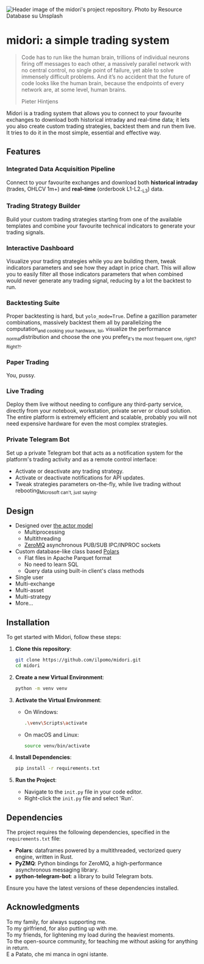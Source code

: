 ![Header image of the midori's project repository. Photo by <a href="https://unsplash.com/it/@resourcedatabase?utm_content=creditCopyText&utm_medium=referral&utm_source=unsplash">Resource Database</a> su <a href="https://unsplash.com/it/foto/un-primo-piano-di-un-oggetto-bianco-e-nero-k_jj6N5fU-8?utm_content=creditCopyText&utm_medium=referral&utm_source=unsplash">Unsplash</a>
  ](docs/header.jpg)

# midori: a simple trading system

> Code has to run like the human brain, trillions of individual neurons firing off messages to each other, a massively 
> parallel network with no central control, no single point of failure, yet able to solve immensely difficult problems. 
> And it’s no accident that the future of code looks like the human brain, because the endpoints of every network are, 
> at some level, human brains.
>  
> Pieter Hintjens

Midori is a trading system that allows you to connect to your favourite exchanges to download both historical intraday 
and real-time data; it lets you also create custom trading strategies, backtest them and run them live. It tries to do 
it in the most simple, essential and effective way.

## Features

### Integrated Data Acquisition Pipeline

Connect to your favourite exchanges and download both **historical intraday** (trades, OHLCV 1m+) and **real-time** 
(orderbook L1-L2<sub>-L3</sub>) data.

### Trading Strategy Builder

Build your custom trading strategies starting from one of the available templates and combine your favourite technical 
indicators to generate your trading signals.

### Interactive Dashboard

Visualize your trading strategies while you are building them, tweak indicators parameters and see how they adapt in 
price chart. This will allow you to easily filter all those indicators parameters that when combined would never 
generate any trading signal, reducing by a lot the backtest to run.

### Backtesting Suite

Proper backtesting is hard, but `yolo_mode=True`. Define a gazillion parameter combinations, massively backtest them all 
by parallelizing the computation<sub>and cooking your hardware, lol</sub>, visualize the performance 
<sub>normal</sub>distribution and choose the one you prefer<sub>it's the most frequent one, right? Right?!</sub>.

### Paper Trading

You, pussy.

### Live Trading

Deploy them live without needing to configure any third-party service, directly from your notebook, workstation, private 
server or cloud solution. The entire platform is extremely efficient and scalable, probably you will not need expensive 
hardware for even the most complex strategies.

### Private Telegram Bot

Set up a private Telegram bot that acts as a notification system for the platform's trading activity and as a remote 
control interface:
- Activate or deactivate any trading strategy.
- Activate or deactivate notifications for API updates.
- Tweak strategies parameters on-the-fly, while live trading without rebooting<sub>Microsoft can't, just 
  saying</sub>.

## Design

- Designed over [the actor model](https://en.wikipedia.org/wiki/Actor_model)
  - Multiprocessing
  - Multithreading
  - [ZeroMQ](https://github.com/zeromq/pyzmq) asynchronous PUB/SUB IPC/INPROC sockets
- Custom database-like class based [Polars](https://github.com/pola-rs/polars/)
  - Flat files in Apache Parquet format
  - No need to learn SQL
  - Query data using built-in client's class methods
- Single user
- Multi-exchange
- Multi-asset
- Multi-strategy
- More...

## Installation

To get started with Midori, follow these steps:

1. **Clone this repository**:

   ```sh
   git clone https://github.com/ilpomo/midori.git
   cd midori
   ```

2. **Create a new Virtual Environment**:

   ```sh
   python -m venv venv
   ```

3. **Activate the Virtual Environment**:

   - On Windows:

       ```sh
       .\venv\Scripts\activate
       ```

   - On macOS and Linux:

       ```sh
       source venv/bin/activate
       ```

4. **Install Dependencies**:

   ```sh
   pip install -r requirements.txt
   ```

5. **Run the Project**:

   - Navigate to the `init.py` file in your code editor.
   - Right-click the `init.py` file and select 'Run'.

## Dependencies

The project requires the following dependencies, specified in the `requirements.txt` file:

- **Polars**: dataframes powered by a multithreaded, vectorized query engine, written in Rust.
- **PyZMQ**: Python bindings for ZeroMQ, a high-performance asynchronous messaging library.
- **python-telegram-bot**: a library to build Telegram bots.

Ensure you have the latest versions of these dependencies installed.

## Acknowledgments

To my family, for always supporting me.  
To my girlfriend, for also putting up with me.  
To my friends, for lightening my load during the heaviest moments.  
To the open-source community, for teaching me without asking for anything in return.  
E a Patato, che mi manca in ogni istante.
